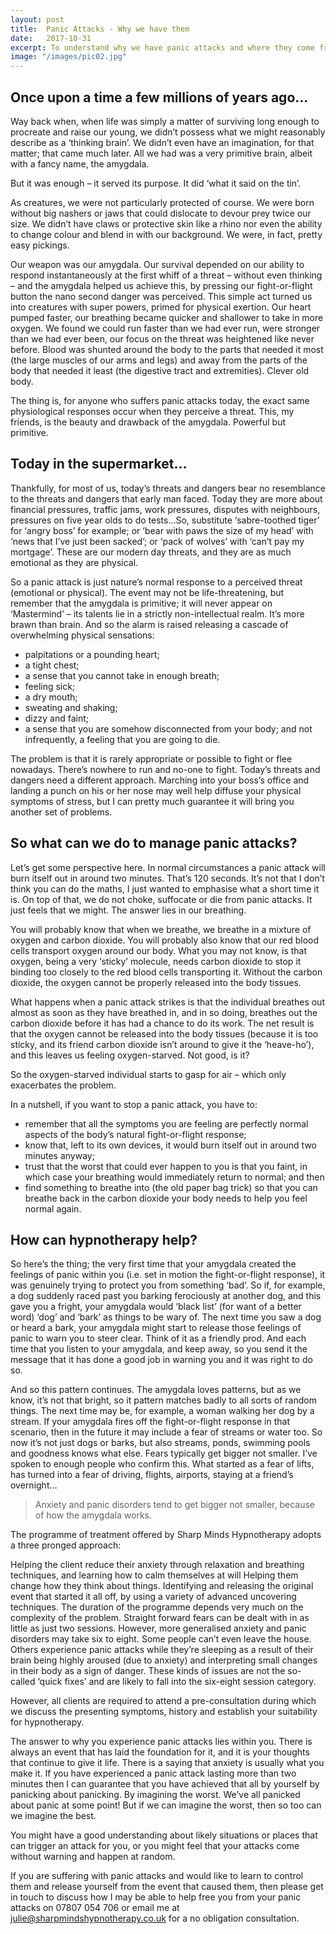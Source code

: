 ```yaml
---
layout: post
title:  Panic Attacks - Why we have them
date:   2017-10-31
excerpt: To understand why we have panic attacks and where they come from, we need first to understand a little bit about how we evolved and, in particular, our fight-or-flight response. That 'thing' which, when we're faced with a threat (e.g. predator), in a split second causes us to put up the fight of a lifetime or else run as fast as we can in the opposite direction. Kill or be killed. Or as Ruby Wax puts it in her book 'Sane New World'...have lunch or be lunch.
image: "/images/pic02.jpg"
---
```


## Once upon a time a few millions of years ago…

Way back when, when life was simply a matter of surviving long enough to procreate and raise our young, we didn’t possess what we might reasonably describe as a ‘thinking brain’. We didn’t even have an imagination, for that matter; that came much later. All we had was a very primitive brain, albeit with a fancy name, the amygdala.

But it was enough – it served its purpose. It did ‘what it said on the tin’.

As creatures, we were not particularly protected of course. We were born without big nashers or jaws that could dislocate to devour prey twice our size. We didn’t have claws or protective skin like a rhino nor even the ability to change colour and blend in with our background. We were, in fact, pretty easy pickings.

Our weapon was our amygdala. Our survival depended on our ability to respond instantaneously at the first whiff of a threat – without even thinking –  and the amygdala helped us achieve this, by pressing our fight-or-flight button the nano second danger was perceived. This simple act turned us into creatures with super powers, primed for physical exertion.  Our heart pumped faster, our breathing became quicker and shallower to take in more oxygen. We found we could run faster than we had ever run, were stronger than we had ever been, our focus on the threat was heightened like never before. Blood was shunted around the body to the parts that needed it most (the large muscles of our arms and legs) and away from the parts of the body that needed it least (the digestive tract and extremities).  Clever old body.

The thing is, for anyone who suffers panic attacks today, the exact same physiological responses occur when they perceive a threat. This, my friends, is the beauty and drawback of the amygdala. Powerful but primitive.

## Today in the supermarket…

Thankfully, for most of us, today’s threats and dangers bear no resemblance to the threats and dangers that early man faced. Today they are more about financial pressures, traffic jams, work pressures, disputes with neighbours, pressures on five year olds to do tests…So, substitute ‘sabre-toothed tiger’ for ‘angry boss’ for example; or ‘bear with paws the size of my head’ with ‘news that I’ve just been sacked’; or ‘pack of wolves’ with ‘can’t pay my mortgage’.  These are our modern day threats, and they are as much emotional as they are physical.

So a panic attack is just nature’s normal response to a perceived threat (emotional or physical). The event may not be life-threatening, but remember that the amygdala is primitive; it will never appear on ‘Mastermind’ – its talents lie in a strictly non-intellectual realm. It’s more brawn than brain. And so the alarm is raised releasing a cascade of overwhelming physical sensations:

- palpitations or a pounding heart;
- a tight chest;
- a sense that you cannot take in enough breath;
- feeling sick;
- a dry mouth;
- sweating and shaking;
- dizzy and faint;
- a sense that you are somehow disconnected from your body; and not infrequently, a feeling that you are going to die.

The problem is that it is rarely appropriate or possible to fight or flee nowadays. There’s nowhere to run and no-one to fight. Today’s threats and dangers need a different approach. Marching into your boss’s office and landing a punch on his or her nose may well help diffuse your physical symptoms of stress, but I can pretty much guarantee it will bring you another set of problems.

## So what can we do to manage panic attacks?

Let’s get some perspective here. In normal circumstances a panic attack will burn itself out in around two minutes. That’s 120 seconds. It’s not that I don’t think you can do the maths, I just wanted to emphasise what a short time it is.  On top of that, we do not choke, suffocate or die from panic attacks. It just feels that we might.  The answer lies in our breathing.

You will probably know that when we breathe, we breathe in a mixture of oxygen and carbon dioxide. You will probably also know that our red blood cells transport oxygen around our body. What you may not know, is that oxygen, being a very ‘sticky’ molecule, needs carbon dioxide to stop it binding too closely to the red blood cells transporting it. Without the carbon dioxide, the oxygen cannot be properly released into the body tissues.

What happens when a panic attack strikes is that the individual breathes out almost as soon as they have breathed in, and in so doing, breathes out the carbon dioxide before it has had a chance to do its work. The net result is that the oxygen cannot be released into the body tissues (because it is too sticky, and its friend carbon dioxide isn’t around to give it the ‘heave-ho’), and this leaves us feeling oxygen-starved. Not good, is it?

So the oxygen-starved individual starts to gasp for air – which only exacerbates the problem.

In a nutshell, if you want to stop a panic attack, you have to:

- remember that all the symptoms you are feeling are perfectly normal aspects of the body’s natural fight-or-flight response;
- know that, left to its own devices, it would burn itself out in around two minutes anyway;
- trust that the worst that could ever happen to you is that you faint, in which case your breathing would immediately return to normal; and then
- find something to breathe into (the old paper bag trick) so that you can breathe back in the carbon dioxide your body needs to help you feel normal again.

## How can hypnotherapy help?

So here’s the thing; the very first time that your amygdala created the feelings of panic within you (i.e. set in motion the fight-or-flight response), it was genuinely trying to protect you from something ‘bad’. So if, for example, a dog suddenly raced past you barking ferociously at another dog, and this gave you a fright, your amygdala would ‘black list’ (for want of a better word) ‘dog’ and ‘bark’ as things to be wary of. The next time you saw a dog or heard a bark, your amygdala might start to release those feelings of panic to warn you to steer clear. Think of it as a friendly prod. And each time that you listen to your amygdala, and keep away, so you send it the message that it has done a good job in warning you and it was right to do so.

And so this pattern continues. The amygdala loves patterns, but as we know, it’s not that bright, so it pattern matches badly to all sorts of random things. The next time may be, for example, a woman walking her dog by a stream. If your amygdala fires off the fight-or-flight response in that scenario, then in the future it may include a fear of streams or water too. So now it’s not just dogs or barks, but also streams, ponds, swimming pools and goodness knows what else. Fears typically get bigger not smaller. I’ve spoken to enough people who confirm this. What started as a fear of lifts, has turned into a fear of driving, flights, airports, staying at a friend’s overnight…

> Anxiety and panic disorders tend to get bigger not smaller, because of how the amygdala works.

The programme of treatment offered by Sharp Minds Hypnotherapy adopts a three pronged approach:

Helping the client reduce their anxiety through relaxation and breathing techniques, and learning how to calm themselves at will
Helping them change how they think about things.
Identifying and releasing the original event that started it all off, by using a variety of advanced uncovering techniques.
The duration of the programme depends very much on the complexity of the problem. Straight forward fears can be dealt with in as little as just two sessions. However, more generalised anxiety and panic disorders may take six to eight. Some people can’t even leave the house. Others experience panic attacks while they’re sleeping as a result of their brain being highly aroused (due to anxiety) and interpreting small changes in their body as a sign of danger. These kinds of issues are not the so-called ‘quick fixes’ and are likely to fall into the six-eight session category.

However, all clients are required to attend a pre-consultation during which we discuss the presenting symptoms, history and establish your suitability for hypnotherapy.

The answer to why you experience panic attacks lies within you. There is always an event that has laid the foundation for it, and it is your thoughts that continue to give it life. There is a saying that anxiety is usually what you make it. If you have experienced a panic attack lasting more than two minutes then I can guarantee that you have achieved that all by yourself by panicking about panicking. By imagining the worst. We’ve all panicked about panic at some point! But if we can imagine the worst, then so too can we imagine the best.

You might have a good understanding about likely situations or places that can trigger an attack for you, or you might feel that your attacks come without warning and happen at random.

If you are suffering with panic attacks and would like to learn to control them and release yourself from the event that caused them, then please get in touch to discuss how I may be able to help free you from your panic attacks on 07807 054 706 or email me at julie@sharpmindshypnotherapy.co.uk for a no obligation consultation.
